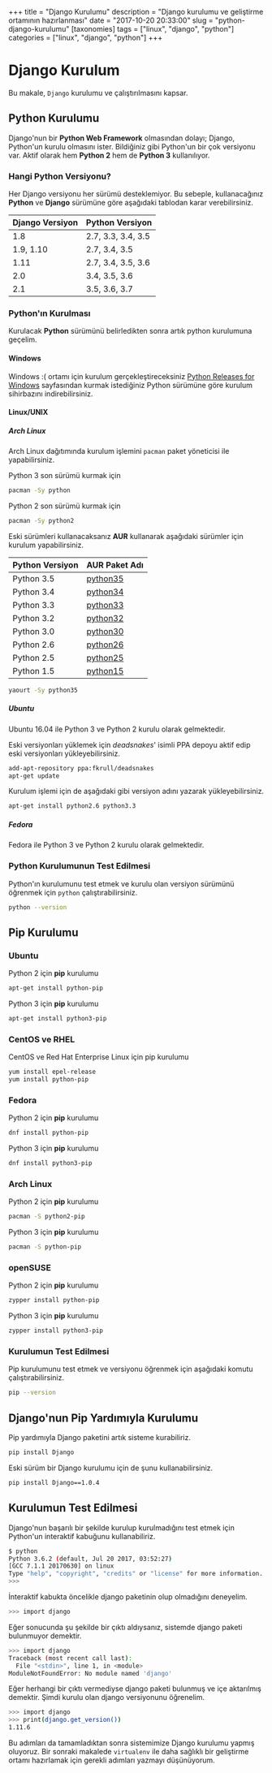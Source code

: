 +++
title = "Django Kurulumu"
description = "Django kurulumu ve geliştirme ortamının hazırlanması"
date = "2017-10-20 20:33:00"
slug = "python-django-kurulumu"
[taxonomies]
tags = ["linux", "django", "python"]
categories = ["linux", "django", "python"]
+++
# Django Kurulum

Bu makale, `Django` kurulumu ve çalıştırılmasını kapsar.

## Python Kurulumu

Django'nun bir **Python Web Framework** olmasından dolayı; Django, Python'un kurulu olmasını ister. Bildiğiniz gibi Python'un bir çok versiyonu var. Aktif olarak 
hem **Python 2** hem de **Python 3** kullanılıyor.

### Hangi Python Versiyonu?

Her Django versiyonu her sürümü desteklemiyor. Bu sebeple, kullanacağınız **Python** ve **Django** sürümüne göre aşağıdaki tablodan karar verebilirsiniz.

| Django Versiyon | Python Versiyon |
| --- | --- |
| 1.8 | 2.7, 3.3, 3.4, 3.5 |
| 1.9, 1.10 | 2.7, 3.4, 3.5 |
| 1.11 | 2.7, 3.4, 3.5, 3.6 |
| 2.0 | 3.4, 3.5, 3.6 |
| 2.1 | 3.5, 3.6, 3.7 |

### Python'ın Kurulması

Kurulacak **Python** sürümünü belirledikten sonra artık python kurulumuna geçelim.

#### Windows

Windows :( ortamı için kurulum gerçekleştireceksiniz [Python Releases for Windows](https://www.python.org/downloads/windows/) sayfasından kurmak istediğiniz Python sürümüne göre kurulum sihirbazını indirebilirsiniz.

#### Linux/UNIX

##### Arch Linux

Arch Linux dağıtımında kurulum işlemini `pacman` paket yöneticisi ile yapabilirsiniz.

Python 3 son sürümü kurmak için

```bash
pacman -Sy python
```

Python 2 son sürümü kurmak için

```bash
pacman -Sy python2
```

Eski sürümleri kullanacaksanız **AUR** kullanarak aşağıdaki sürümler için kurulum yapabilirsiniz.

| Python Versiyon | AUR Paket Adı |
| --- | --- |
| Python 3.5 | [python35](https://aur.archlinux.org/packages/python35/) |
| Python 3.4 | [python34](https://aur.archlinux.org/packages/python34/) |
| Python 3.3 | [python33](https://aur.archlinux.org/packages/python33/) |
| Python 3.2 | [python32](https://aur.archlinux.org/packages/python32/) |
| Python 3.0 | [python30](https://aur.archlinux.org/packages/python30/) |
| Python 2.6 | [python26](https://aur.archlinux.org/packages/python26/) |
| Python 2.5 | [python25](https://aur.archlinux.org/packages/python25/) |
| Python 1.5 | [python15](https://aur.archlinux.org/packages/python15/) |

```bash
yaourt -Sy python35
```

##### Ubuntu

Ubuntu 16.04 ile Python 3 ve Python 2 kurulu olarak gelmektedir.

Eski versiyonları yüklemek için _deadsnakes_' isimli PPA depoyu aktif edip eski versiyonları yükleyebilirsiniz.

```bash
add-apt-repository ppa:fkrull/deadsnakes
apt-get update
```

Kurulum işlemi için de aşağıdaki gibi versiyon adını yazarak yükleyebilirsiniz.

```bash
apt-get install python2.6 python3.3
```

##### Fedora

Fedora ile Python 3 ve Python 2 kurulu olarak gelmektedir.

### Python Kurulumunun Test Edilmesi

Python'ın kurulumunu test etmek ve kurulu olan versiyon sürümünü öğrenmek için `python` çalıştırabilirsiniz.


```bash
python --version
```

## Pip Kurulumu

### Ubuntu

Python 2 için **pip** kurulumu

```bash
apt-get install python-pip
```

Python 3 için **pip** kurulumu

```bash
apt-get install python3-pip
```

### CentOS ve RHEL

CentOS ve Red Hat Enterprise Linux için pip kurulumu

```bash
yum install epel-release
yum install python-pip
```

### Fedora

Python 2 için **pip** kurulumu

```bash
dnf install python-pip
```

Python 3 için **pip** kurulumu

```bash
dnf install python3-pip
```

### Arch Linux

Python 2 için **pip** kurulumu

```bash
pacman -S python2-pip
```

Python 3 için **pip** kurulumu

```bash
pacman -S python-pip
```

### openSUSE

Python 2 için **pip** kurulumu

```bash
zypper install python-pip
```

Python 3 için **pip** kurulumu

```bash
zypper install python3-pip
```

### Kurulumun Test Edilmesi

Pip kurulumunu test etmek ve versiyonu öğrenmek için aşağıdaki komutu çalıştırabilirsiniz.

```bash
pip --version
```

## Django'nun Pip Yardımıyla Kurulumu

Pip yardımıyla Django paketini artık sisteme kurabiliriz.

```bash
pip install Django
```

Eski sürüm bir Django kurulumu için de şunu kullanabilirsiniz.

```bash
pip install Django==1.0.4
```

## Kurulumun Test Edilmesi

Django'nun başarılı bir şekilde kurulup kurulmadığını test etmek için Python'un interaktif kabuğunu kullanabiliriz.

```bash
$ python
Python 3.6.2 (default, Jul 20 2017, 03:52:27) 
[GCC 7.1.1 20170630] on linux
Type "help", "copyright", "credits" or "license" for more information.
>>> 
```

İnteraktif kabukta öncelikle django paketinin olup olmadığını deneyelim.

```bash
>>> import django
```

Eğer sonucunda şu şekilde bir çıktı aldıysanız, sistemde django paketi bulunmuyor demektir.

```bash
>>> import django
Traceback (most recent call last):
  File "<stdin>", line 1, in <module>
ModuleNotFoundError: No module named 'django'
```

Eğer herhangi bir çıktı vermediyse django paketi bulunmuş ve içe aktarılmış demektir. Şimdi kurulu olan django versiyonunu öğrenelim.

```bash
>>> import django
>>> print(django.get_version())
1.11.6
```

Bu adımları da tamamladıktan sonra sistemimize Django kurulumu yapmış oluyoruz. Bir sonraki makalede `virtualenv` ile daha sağlıklı bir geliştirme ortamı hazırlamak için gerekli adımları yazmayı düşünüyorum.
